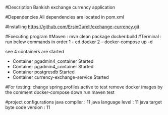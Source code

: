 #Description
Bankish exchange currency application

#Dependencies
All dependencies are located in pom.xml

#Installing
https://github.com/ErsinGureli/exchange-currency.git

#Executing program
#Maven : mvn clean package docker:build
#Terminal : run below commands in order
1 - cd docker
2 - docker-compose up -d

see 4 containers are started
- Container pgadmin4_container         Started                                                                                                                                                                                  
- Container pgadmin4_container         Started
- Container postgresdb                 Started 
- Container currency-exchange-service  Started


#For testing:
change spring.profiles.active to test
remove docker images by the comment docker-compose down
run maven test

#project configurations
java compiler : 11
java language level : 11
java target byte code version : 11